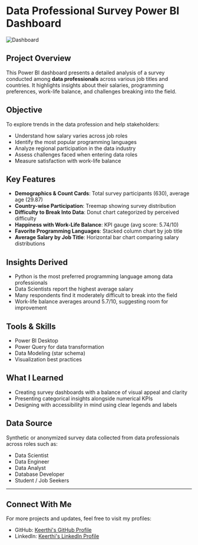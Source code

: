 # Data Professional Survey Power BI Dashboard

![Dashboard](./dashboard.png)

## Project Overview
This Power BI dashboard presents a detailed analysis of a survey conducted among **data professionals** across various job titles and countries. It highlights insights about their salaries, programming preferences, work-life balance, and challenges breaking into the field.

## Objective
To explore trends in the data profession and help stakeholders:
- Understand how salary varies across job roles
- Identify the most popular programming languages
- Analyze regional participation in the data industry
- Assess challenges faced when entering data roles
- Measure satisfaction with work-life balance

## Key Features
- **Demographics & Count Cards**: Total survey participants (630), average age (29.87)
- **Country-wise Participation**: Treemap showing survey distribution
- **Difficulty to Break Into Data**: Donut chart categorized by perceived difficulty
- **Happiness with Work-Life Balance**: KPI gauge (avg score: 5.74/10)
- **Favorite Programming Languages**: Stacked column chart by job title
- **Average Salary by Job Title**: Horizontal bar chart comparing salary distributions

## Insights Derived
- Python is the most preferred programming language among data professionals
- Data Scientists report the highest average salary
- Many respondents find it moderately difficult to break into the field
- Work-life balance averages around 5.7/10, suggesting room for improvement

## Tools & Skills
- Power BI Desktop
- Power Query for data transformation
- Data Modeling (star schema)
- Visualization best practices

## What I Learned
- Creating survey dashboards with a balance of visual appeal and clarity
- Presenting categorical insights alongside numerical KPIs
- Designing with accessibility in mind using clear legends and labels

## Data Source
Synthetic or anonymized survey data collected from data professionals across roles such as:
- Data Scientist
- Data Engineer
- Data Analyst
- Database Developer
- Student / Job Seekers

---

## Connect With Me

For more projects and updates, feel free to visit my profiles:

- GitHub: [Keerthi's GitHub Profile](https://github.com/Keerthikadiyala91)  
- LinkedIn: [Keerthi's LinkedIn Profile](https://www.linkedin.com/in/keerthi-k-47868154/)
